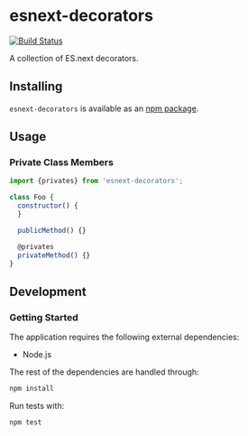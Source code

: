 # esnext-decorators
[![Build Status](https://travis-ci.org/vinsonchuong/esnext-decorators.svg?branch=master)](https://travis-ci.org/vinsonchuong/esnext-decorators)

A collection of ES.next decorators.

## Installing
`esnext-decorators` is available as an
[npm package](https://www.npmjs.com/package/esnext-decorators).

## Usage
### Private Class Members
```js
import {privates} from 'esnext-decorators';

class Foo {
  constructor() {
  }

  publicMethod() {}

  @privates
  privateMethod() {}
}
```

## Development
### Getting Started
The application requires the following external dependencies:
* Node.js

The rest of the dependencies are handled through:
```bash
npm install
```

Run tests with:
```bash
npm test
```
